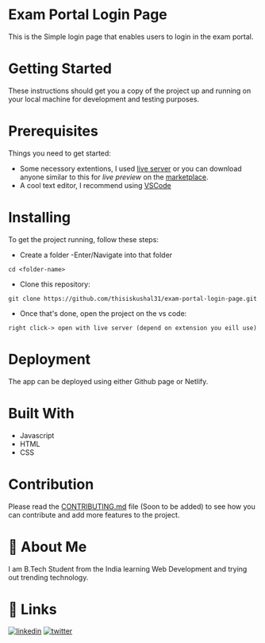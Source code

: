 # Exam Portal Login Page
This is the Simple login page that enables users to login in the exam portal.      

# Getting Started
These instructions should get you a copy of the project up and running on your local machine for development and testing purposes.

# Prerequisites
Things you need to get started:
- Some necessory extentions, I used [live server](https://marketplace.visualstudio.com/items?itemName=ritwickdey.LiveServer) or you can download anyone similar to this for *live preview* on the [marketplace](https://marketplace.visualstudio.com/).
- A cool text editor, I recommend using [VSCode](https://code.visualstudio.com/download)

# Installing
To get the project running, follow these steps:
- Create a folder
-Enter/Navigate into that folder
```
cd <folder-name>
```

- Clone this repository:
```
git clone https://github.com/thisiskushal31/exam-portal-login-page.git
```

- Once that's done, open the project on the vs code:
```
right click-> open with live server (depend on extension you eill use)
```

# Deployment
The app can be deployed using either Github page or Netlify.

# Built With
- Javascript
- HTML
- CSS

# Contribution
Please read the [CONTRIBUTING.md](#) file (Soon to be added) to see how you can contribute and add more features to the project.

# 🚀 About Me

I am B.Tech Student from the India learning Web Development and trying out trending technology.

# 🔗 Links
[![linkedin](https://img.shields.io/badge/linkedin-0A66C2?style=for-the-badge&logo=linkedin&logoColor=white)](https://www.linkedin.com/in/thisiskushalgupta/)
[![twitter](https://img.shields.io/badge/twitter-1DA1F2?style=for-the-badge&logo=twitter&logoColor=white)](https://twitter.com/thisis_kushal)